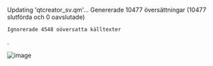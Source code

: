 
Updating 'qtcreator_sv.qm'...
    Genererade 10477 översättningar (10477 slutförda och 0 oavslutade)
    
    Ignorerade 4548 oöversatta källtexter

.

![image](https://github.com/user-attachments/assets/7d0fe944-7cec-46df-97f4-69c592842a91)
